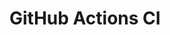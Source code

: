 # GitHub Actions CI






















































































































































































































































































































































































































































































































































































































































































































































































































































































































































































































































































































































































































































































































































